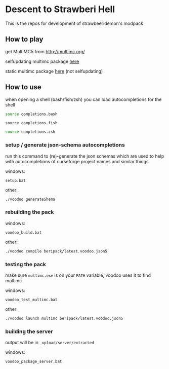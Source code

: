 # Descent to Strawberi Hell

This is the repos for development of strawbeeridemon's modpack

## How to play

get MultiMC5 from http://multimc.org/

selfupdating multimc package [here](https://nikky.moe/.mc/beri/multimc-selfupdating/beripack-latest.zip)

static multimc package [here](https://nikky.moe/.mc/beri/multimc-static/beripack-latest.zip)
(not selfupdating)


## How to use

when opening a shell (bash/fish/zsh) you can load autocompletions for the shell

```bash
source completions.bash
```

```fish
source completions.fish
```

```zsh
source completions.zsh
```

### setup / generate json-schema autocompletions

run this command to (re)-generate the json schemas
which are used to help with autocompletions of curseforge project names and similar things

windows:
```
setup.bat
```

other:
```bash
./voodoo generateShema
```

### rebuilding the pack

windows: 
```
voodoo_build.bat
```

other:
```bash
./voodoo compile beripack/latest.voodoo.json5
```

### testing the pack

make sure `multimc.exe` is on your `PATH` variable, 
voodoo uses it to find multimc

windows:
```
voodoo_test_multimc.bat
```

other:
```bash
./voodoo launch multimc beripack/latest.voodoo.json5
```

### building the server

output will be in `_upload/server/extracted`

windows:
```
voodoo_package_server.bat
```